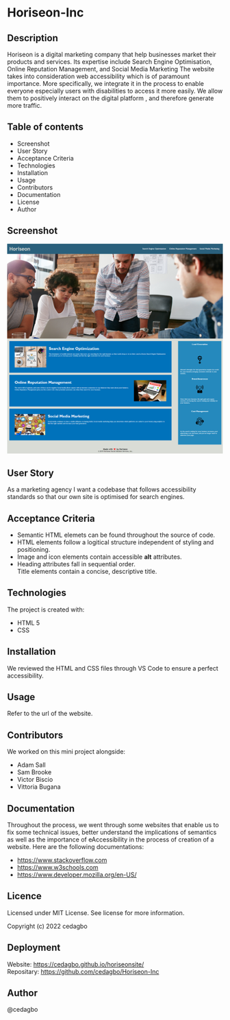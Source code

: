 # Horiseon-Inc

## Description
Horiseon is a digital marketing company that help businesses market their products and services.
Its expertise include Search Engine Optimisation, Online Reputation Management, and Social Media Marketing 
The website takes into consideration web accessibility which is of 
paramount importance. More specifically, we integrate it in the process to enable everyone especially users with disabilities to access it more easily. We allow them to positively interact on the digital platform , 
and therefore generate more traffic. 


## Table of contents

<ul>
    <li> Screenshot </li>
    <li> User Story </li>
    <li> Acceptance Criteria </li>
    <li> Technologies </li>
    <li> Installation </li>
    <li> Usage </li>
    <li> Contributors </li>
    <li> Documentation </li>
    <li> License </li>
    <li> Author </li>

</ul>


## Screenshot

<img src="./Horiseon-Inc_index.html.png">

## User Story
As a marketing agency 
I want a codebase that follows accessibility standards so that our own site is optimised for search engines.

## Acceptance Criteria

<ul>
    <li>Semantic HTML elemets can be found throughout the source of code.</li>
    <li>HTML elements follow a logitical structure independent of styling and positioning.</li>
    <li>Image and icon elements contain accessible <strong>alt</strong> attributes.</li>
    <li>Heading attributes fall in sequential order.</li>
    <li?>Title elements contain a concise, descriptive title.</li?>

</ul>


## Technologies
The project is created with:
- HTML 5
- CSS

## Installation
We reviewed the HTML and CSS files through VS Code to ensure a perfect accessibility.

## Usage
Refer to the url of the website.

## Contributors

We worked on this mini project alongside:
- Adam Sall
- Sam Brooke
- Victor Biscio
- Vittoria Bugana

## Documentation
Throughout the process, we went through some websites that enable us to fix some technical issues, better understand the implications of semantics as well as the importance of eAccessibility in the process of creation of a website.
Here are the following documentations:
- https://www.stackoverflow.com
- https://www.w3schools.com
- https://www.developer.mozilla.org/en-US/

## Licence

Licensed under MIT License. See license for more information.

Copyright (c) 2022 cedagbo

## Deployment
Website: https://cedagbo.github.io/horiseonsite/ <br/>
Repositary: https://github.com/cedagbo/Horiseon-Inc

## Author
@cedagbo
